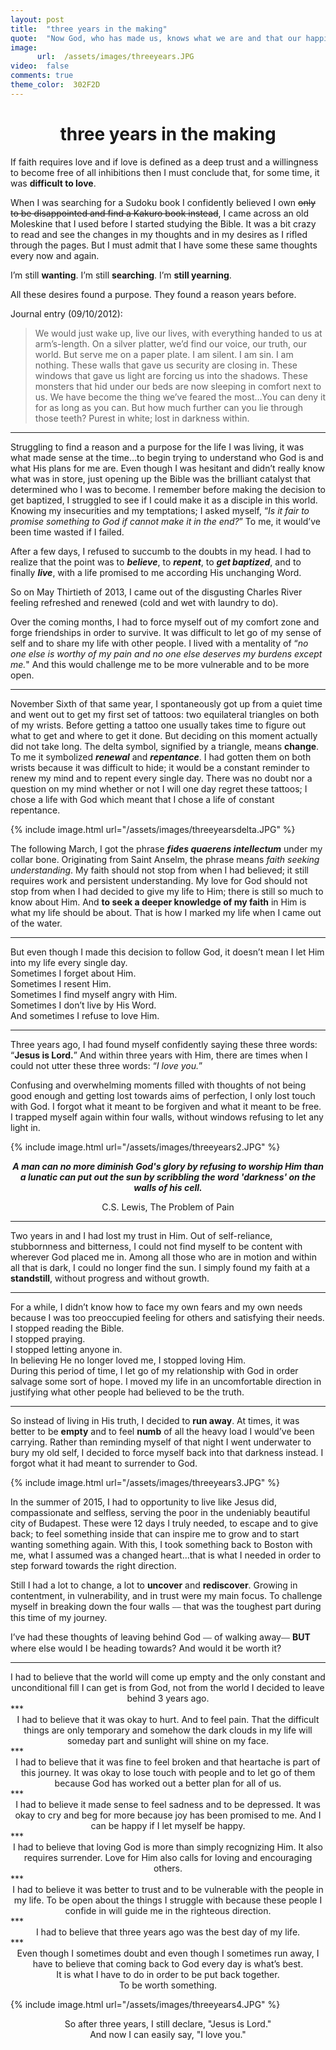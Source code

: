 ```yaml
---
layout: post
title:  "three years in the making"
quote:  "Now God, who has made us, knows what we are and that our happiness lies in Him."
image:
      url:  /assets/images/threeyears.JPG
video:  false
comments: true
theme_color:  302F2D
---
```


# <center>three years in the making</center>

If faith requires love and if love is defined as a deep trust and a willingness to become free of all inhibitions then I must conclude that, for some time, it was **difficult to love**.

When I was searching for a Sudoku book I confidently believed I own ~~only to be disappointed and find a Kakuro book instead~~, I came across an old Moleskine that I used before I started studying the Bible. It was a bit crazy to read and see the changes in my thoughts and in my desires as I rifled through the pages. But I must admit that I have some these same thoughts every now and again.

I’m still **wanting**. I’m still **searching**. I’m **still yearning**.

All these desires found a purpose. They found a reason years before.

Journal entry (09/10/2012):

> We would just wake up, live our lives, with everything handed to us at arm’s-length. On a silver platter, we’d find our voice, our truth, our world. But serve me on a paper plate. I am silent. I am sin. I am nothing. These walls that gave us security are closing in. These windows that gave us light are forcing us into the shadows. These monsters that hid under our beds are now sleeping in comfort next to us. We have become the thing we’ve feared the most…You can deny it for as long as you can. But how much further can you lie through those teeth? Purest in white; lost in darkness within.

***

Struggling to find a reason and a purpose for the life I was living, it was what made sense at the time…to begin trying to understand who God is and what His plans for me are. Even though I was hesitant and didn’t really know what was in store, just opening up the Bible was the brilliant catalyst that determined who I was to become. I remember before making the decision to get baptized, I struggled to see if I could make it as a disciple in this world. Knowing my insecurities and my temptations; I asked myself, “*Is it fair to promise something to God if cannot make it in the end?*” To me, it would’ve been time wasted if I failed. 

After a few days, I refused to succumb to the doubts in my head. I had to realize that the point was to **_believe_**, to **_repent_**, to **_get baptized_**, and to finally **_live_**, with a life promised to me according His unchanging Word.

So on May Thirtieth of 2013, I came out of the disgusting Charles River feeling refreshed and renewed (cold and wet with laundry to do).

Over the coming months, I had to force myself out of my comfort zone and forge friendships in order to survive. It was difficult to let go of my sense of self and to share my life with other people. I lived with a mentality of “*no one else is worthy of my pain and no one else deserves my burdens except me.*" And this would challenge me to be more vulnerable and to be more open.

***

November Sixth of that same year, I spontaneously got up from a quiet time and went out to get my first set of tattoos: two equilateral triangles on both of my wrists. Before getting a tattoo one usually takes time to figure out what to get and where to get it done. But deciding on this moment actually did not take long. The delta symbol, signified by a triangle, means **change**. To me it symbolized **_renewal_** and **_repentance_**. I had gotten them on both wrists because it was difficult to hide; it would be a constant reminder to renew my mind and to repent every single day. There was no doubt nor a question on my mind whether or not I will one day regret these tattoos; I chose a life with God which meant that I chose a life of constant repentance.

{% include image.html url="/assets/images/threeyearsdelta.JPG" %}

The following March, I got the phrase **_fides quaerens intellectum_** under my collar bone. Originating from Saint Anselm, the phrase means _faith seeking understanding_. My faith should not stop from when I had believed; it still requires work and persistent understanding. My love for God should not stop from when I had decided to give my life to Him; there is still so much to know about Him. And **to seek a deeper knowledge of my faith** in Him is what my life should be about. That is how I marked my life when I came out of the water.

***

But even though I made this decision to follow God, it doesn’t mean I let Him into my life every single day.  
   Sometimes I forget about Him.  
   Sometimes I resent Him.  
   Sometimes I find myself angry with Him.  
   Sometimes I don’t live by His Word.  
   And sometimes I refuse to love Him.  

***

Three years ago, I had found myself confidently saying these three words: “**Jesus is Lord.**” And within three years with Him, there are times when I could not utter these three words: “*I love you.*”

Confusing and overwhelming moments filled with thoughts of not being good enough and getting lost towards aims of perfection, I only lost touch with God. I forgot what it meant to be forgiven and what it meant to be free. I trapped myself again within four walls, without windows refusing to let any light in.


{% include image.html url="/assets/images/threeyears2.JPG" %}


**_<center>A man can no more diminish God's glory by refusing to worship Him than a lunatic can put out the sun by scribbling the word 'darkness' on the walls of his cell.</center>_**  
<center>C.S. Lewis, The Problem of Pain</center>

***

Two years in and I had lost my trust in Him. Out of self-reliance, stubbornness and bitterness, I could not find myself to be content with wherever God placed me in. Among all those who are in motion and within all that is dark, I could no longer find the sun. I simply found my faith at a **standstill**, without progress and without growth.

***

For a while, I didn’t know how to face my own fears and my own needs because I was too preoccupied feeling for others and satisfying their needs.  
   I stopped reading the Bible.  
   I stopped praying.  
   I stopped letting anyone in.  
   In believing He no longer loved me, I stopped loving Him.  
During this period of time, I let go of my relationship with God in order salvage some sort of hope. I moved my life in an uncomfortable direction in justifying what other people had believed to be the truth.

***

So instead of living in His truth, I decided to **run away**. At times, it was better to be **empty** and to feel **numb** of all the heavy load I would’ve been carrying. Rather than reminding myself of that night I went underwater to bury my old self, I decided to force myself back into that darkness instead. I forgot what it had meant to surrender to God.

{% include image.html url="/assets/images/threeyears3.JPG" %}

In the summer of 2015, I had to opportunity to live like Jesus did, compassionate and selfless, serving the poor in the undeniably beautiful city of Budapest. These were 12 days I truly needed, to escape and to give back; to feel something inside that can inspire me to grow and to start wanting something again. With this, I took something back to Boston with me, what I assumed was a changed heart…that is what I needed in order to step forward towards the right direction.

Still I had a lot to change, a lot to **uncover** and **rediscover**. Growing in contentment, in vulnerability, and in trust were my main focus. To challenge myself in breaking down the four walls ⎯⎯ that was the toughest part during this time of my journey.

I’ve had these thoughts of leaving behind God ⎯⎯ of walking away⎯⎯ **BUT** where else would I be heading towards? And would it be worth it?
***
<center>I had to believe that the world will come up empty and the only constant and unconditional fill I can get is from God, not from the world I decided to leave behind 3 years ago.</center>
***
<center>I had to believe that it was okay to hurt. And to feel pain. That the difficult things are only temporary and somehow the dark clouds in my life will someday part and sunlight will shine on my face.</center>
***
<center>I had to believe that it was fine to feel broken and that heartache is part of this journey. It was okay to lose touch with people and to let go of them because God has worked out a better plan for all of us.</center>
***
<center>I had to believe it made sense to feel sadness and to be depressed. It was okay to cry and beg for more because joy has been promised to me. And I can be happy if I let myself be happy.</center>
***
<center>I had to believe that loving God is more than simply recognizing Him. It also requires surrender. Love for Him also calls for loving and encouraging others.</center>
***
<center>I had to believe it was better to trust and to be vulnerable with the people in my life. To be open about the things I struggle with because these people I confide in will guide me in the righteous direction.</center>
***
<center>I had to believe that three years ago was the best day of my life.</center>
***
<center>Even though I sometimes doubt and even though I sometimes run away, I have to believe that coming back to God every day is what’s best.</center>  
   <center>It is what I have to do in order to be put back together.</center>  
   <center>To be worth something.</center>  

{% include image.html url="/assets/images/threeyears4.JPG" %}  

<center>So after three years, I still declare, "Jesus is Lord."</center>  
   <center>And now I can easily say, "I love you."</center>  
